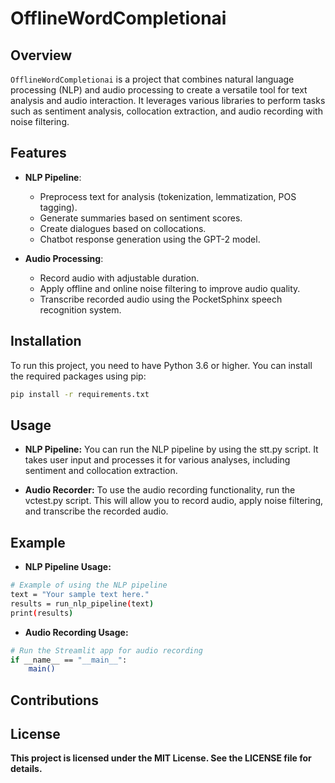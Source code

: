 # OfflineWordCompletionai

## Overview

`OfflineWordCompletionai` is a project that combines natural language processing (NLP) and audio processing to create a versatile tool for text analysis and audio interaction. It leverages various libraries to perform tasks such as sentiment analysis, collocation extraction, and audio recording with noise filtering.

## Features

- **NLP Pipeline**:
  - Preprocess text for analysis (tokenization, lemmatization, POS tagging).
  - Generate summaries based on sentiment scores.
  - Create dialogues based on collocations.
  - Chatbot response generation using the GPT-2 model.

- **Audio Processing**:
  - Record audio with adjustable duration.
  - Apply offline and online noise filtering to improve audio quality.
  - Transcribe recorded audio using the PocketSphinx speech recognition system.

## Installation

To run this project, you need to have Python 3.6 or higher. You can install the required packages using pip:

```bash
pip install -r requirements.txt
```

## Usage

- **NLP Pipeline:** You can run the NLP pipeline by using the stt.py script. It takes user input and processes it for various analyses, including sentiment and collocation extraction.

- **Audio Recorder:** To use the audio recording functionality, run the vctest.py script. This will allow you to record audio, apply noise filtering, and transcribe the recorded audio.

## Example

- **NLP Pipeline Usage:**
```bash
# Example of using the NLP pipeline
text = "Your sample text here."
results = run_nlp_pipeline(text)
print(results)

```


- **Audio Recording Usage:**

```bash
# Run the Streamlit app for audio recording
if __name__ == "__main__":
    main()
```
## Contributions

## License

**This project is licensed under the MIT License. See the LICENSE file for details.**